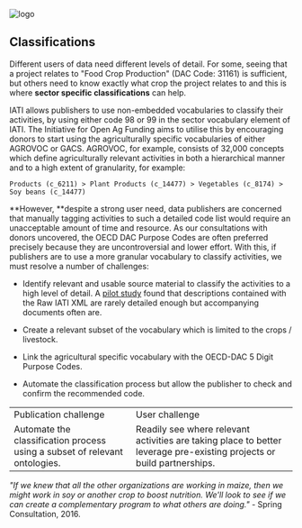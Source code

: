 ![logo](http://i.imgur.com/TAfhGeGm.png)

## Classifications

Different users of data need different levels of detail. For some, seeing that a project relates to "Food Crop Production" (DAC Code: 31161) is sufficient, but others need to know exactly what crop the project relates to and this is where **sector specific classifications** can help.

IATI allows publishers to use non-embedded vocabularies to classify their activities, by using either code 98 or 99 in the sector vocabulary element of IATI. The Initiative for Open Ag Funding aims to utilise this by encouraging donors to start using the agriculturally specific vocabularies of either AGROVOC or GACS. AGROVOC, for example, consists of 32,000 concepts which define agriculturally relevant activities in both a hierarchical manner and to a high extent of granularity, for example:

`
Products (c_6211) > Plant Products (c_14477) > Vegetables (c_8174) > Soy beans (c_14477)
`

**However, **despite a strong user need, data publishers are concerned that manually tagging activities to such a detailed code list would require an unacceptable amount of time and resource. As our consultations with donors uncovered, the OECD DAC Purpose Codes are often preferred precisely because they are uncontroversial and lower effort. With this, if publishers are to use a more granular vocabulary to classify activities, we must resolve a number of challenges:

* Identify relevant and usable source material to classify the activities to a high level of detail. A [pilot study](https://docs.google.com/document/d/1fK7z_iqQvRrckftUx5NO36BwMAGSp6qxt0NZU_mGmAc/edit#) found that descriptions contained with the Raw IATI XML are rarely detailed enough but accompanying documents often are.

* Create a relevant subset of the vocabulary which is limited to the crops / livestock.

* Link the agricultural specific vocabulary with the OECD-DAC 5 Digit Purpose Codes.

* Automate the classification process but allow the publisher to check and confirm the recommended code.

<table>
  <tr>
    <td>Publication challenge</td>
    <td>User challenge</td>
  </tr>
  <tr>
    <td>Automate the classification process using a subset of relevant ontologies.</td>
    <td>Readily see where relevant activities are taking place to better leverage pre-existing projects or build partnerships.  </td>
  </tr>
</table>


*"If we knew that all the other organizations are working in maize, then we might work in soy or another crop to boost nutrition. We'll look to see if we can create a complementary program to what others are doing."* - Spring Consultation, 2016.

